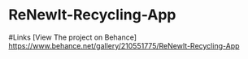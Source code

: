 
# ReNewIt-Recycling-App
#Links
[View The project on Behance] https://www.behance.net/gallery/210551775/ReNewIt-Recycling-App

